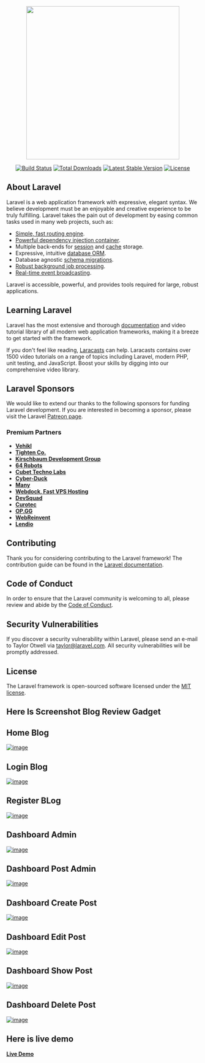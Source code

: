 <p align="center"><a href="https://laravel.com" target="_blank"><img src="https://raw.githubusercontent.com/laravel/art/master/logo-lockup/5%20SVG/2%20CMYK/1%20Full%20Color/laravel-logolockup-cmyk-red.svg" width="400"></a></p>

<p align="center">
<a href="https://travis-ci.org/laravel/framework"><img src="https://travis-ci.org/laravel/framework.svg" alt="Build Status"></a>
<a href="https://packagist.org/packages/laravel/framework"><img src="https://img.shields.io/packagist/dt/laravel/framework" alt="Total Downloads"></a>
<a href="https://packagist.org/packages/laravel/framework"><img src="https://img.shields.io/packagist/v/laravel/framework" alt="Latest Stable Version"></a>
<a href="https://packagist.org/packages/laravel/framework"><img src="https://img.shields.io/packagist/l/laravel/framework" alt="License"></a>
</p>

## About Laravel

Laravel is a web application framework with expressive, elegant syntax. We believe development must be an enjoyable and creative experience to be truly fulfilling. Laravel takes the pain out of development by easing common tasks used in many web projects, such as:

- [Simple, fast routing engine](https://laravel.com/docs/routing).
- [Powerful dependency injection container](https://laravel.com/docs/container).
- Multiple back-ends for [session](https://laravel.com/docs/session) and [cache](https://laravel.com/docs/cache) storage.
- Expressive, intuitive [database ORM](https://laravel.com/docs/eloquent).
- Database agnostic [schema migrations](https://laravel.com/docs/migrations).
- [Robust background job processing](https://laravel.com/docs/queues).
- [Real-time event broadcasting](https://laravel.com/docs/broadcasting).

Laravel is accessible, powerful, and provides tools required for large, robust applications.

## Learning Laravel

Laravel has the most extensive and thorough [documentation](https://laravel.com/docs) and video tutorial library of all modern web application frameworks, making it a breeze to get started with the framework.

If you don't feel like reading, [Laracasts](https://laracasts.com) can help. Laracasts contains over 1500 video tutorials on a range of topics including Laravel, modern PHP, unit testing, and JavaScript. Boost your skills by digging into our comprehensive video library.

## Laravel Sponsors

We would like to extend our thanks to the following sponsors for funding Laravel development. If you are interested in becoming a sponsor, please visit the Laravel [Patreon page](https://patreon.com/taylorotwell).

### Premium Partners

- **[Vehikl](https://vehikl.com/)**
- **[Tighten Co.](https://tighten.co)**
- **[Kirschbaum Development Group](https://kirschbaumdevelopment.com)**
- **[64 Robots](https://64robots.com)**
- **[Cubet Techno Labs](https://cubettech.com)**
- **[Cyber-Duck](https://cyber-duck.co.uk)**
- **[Many](https://www.many.co.uk)**
- **[Webdock, Fast VPS Hosting](https://www.webdock.io/en)**
- **[DevSquad](https://devsquad.com)**
- **[Curotec](https://www.curotec.com/services/technologies/laravel/)**
- **[OP.GG](https://op.gg)**
- **[WebReinvent](https://webreinvent.com/?utm_source=laravel&utm_medium=github&utm_campaign=patreon-sponsors)**
- **[Lendio](https://lendio.com)**

## Contributing

Thank you for considering contributing to the Laravel framework! The contribution guide can be found in the [Laravel documentation](https://laravel.com/docs/contributions).

## Code of Conduct

In order to ensure that the Laravel community is welcoming to all, please review and abide by the [Code of Conduct](https://laravel.com/docs/contributions#code-of-conduct).

## Security Vulnerabilities

If you discover a security vulnerability within Laravel, please send an e-mail to Taylor Otwell via [taylor@laravel.com](mailto:taylor@laravel.com). All security vulnerabilities will be promptly addressed.

## License

The Laravel framework is open-sourced software licensed under the [MIT license](https://opensource.org/licenses/MIT).

<section class="d-flex justify-content-center">
    <h1 class="fw-bold text-white text-center">Here Is Screenshot Blog Review Gadget</h1>
</section>

## Home Blog

<a href="reviewgadget.tech"><img src="https://i.ibb.co/vjnLXJj/image.png" alt="image" border="0"></a>

## Login Blog

<a href="reviewgadget.tech/login"><img src="https://i.ibb.co/n6tgMJ5/image.png" alt="image" border="0"></a>

## Register BLog

<a href="reviewgadget.tech/register"><img src="https://i.ibb.co/pPjrdL3/image.png" alt="image" border="0"></a>

## Dashboard Admin

<a href="https://ibb.co/fDXJ4dJ"><img src="https://i.ibb.co/0sn5hy5/image.png" alt="image" border="0"></a>

## Dashboard Post Admin

<a href="https://ibb.co/bFpCZtw"><img src="https://i.ibb.co/9hR1LPK/image.png" alt="image" border="0"></a>

## Dashboard Create Post

<a href="https://ibb.co/GsBTJLc"><img src="https://i.ibb.co/M8W6h4M/image.png" alt="image" border="0"></a>

## Dashboard Edit Post

<a href="https://ibb.co/85ZrBPm"><img src="https://i.ibb.co/xjT1sz2/image.png" alt="image" border="0"></a>

## Dashboard Show Post

<a href="https://ibb.co/JkhY3v1"><img src="https://i.ibb.co/dKhNmPT/image.png" alt="image" border="0"></a>

## Dashboard Delete Post

<a href="https://ibb.co/XYbdscX"><img src="https://i.ibb.co/1zLpqFZ/image.png" alt="image" border="0"></a>

## Here is live demo

<strong>
    <a href="http://reviewgadget.tech/">Live Demo</a>
</strong>
